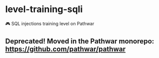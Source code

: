 # level-training-sqli
:video_game: SQL injections training level on Pathwar

## Deprecated! Moved in the Pathwar monorepo: https://github.com/pathwar/pathwar

